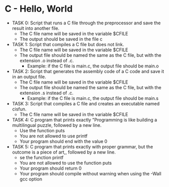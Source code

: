 # C - Hello, World

+ TASK 0: Script that runs a C file through the preprocessor and save the result into another file.
	+ The C file name will be saved in the variable $CFILE
	+ The output should be saved in the file c
+ TASK 1: Script that compiles a C file but does not link.
	+ The C file name will be saved in the variable $CFILE
	+ The output file should be named the same as the C file, but with the extension .o instead of .c.
		+ Example: if the C file is main.c, the output file should be main.o
+ TASK 2: Script that generates the assembly code of a C code and save it in an output file.
	+ The C file name will be saved in the variable $CFILE
	+ The output file should be named the same as the C file, but with the extension .s instead of .c.
		+ Example: if the C file is main.c, the output file should be main.s
+ TASK 3: Script that compiles a C file and creates an executable named cisfun.
	+ The C file name will be saved in the variable $CFILE
+ TASK 4: C program that prints exactly "Programming is like building a multilingual puzzle, followed by a new line.
	+ Use the function puts
	+ You are not allowed to use printf
	+ Your program should end with the value 0
+ TASK 5: C program that prints exactly with proper grammar, but the outcome is a piece of art,, followed by a new line.
	+ se the function printf
	+ You are not allowed to use the function puts
	+ Your program should return 0
	+ Your program should compile without warning when using the -Wall gcc option
